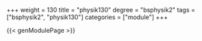+++
weight = 130
title = "physik130"
degree = "bsphysik2"
tags = ["bsphysik2", "physik130"]
categories = ["module"]
+++

{{< genModulePage >}}
